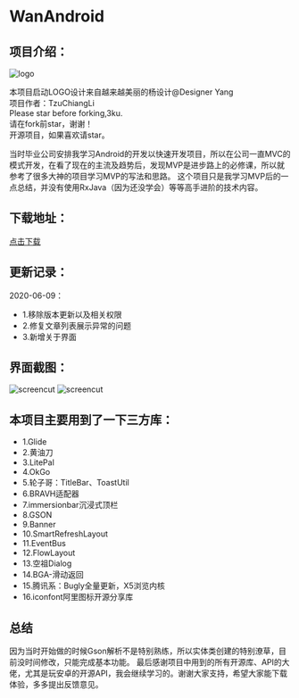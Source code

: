 # WanAndroid

项目介绍：
----
![logo](https://github.com/TzuChiangLi/WanAndroid/blob/master/app/src/main/res/mipmap-xhdpi/icon_launcher_round.png?raw=true "")

本项目启动LOGO设计来自越来越美丽的杨设计@Designer Yang  
项目作者：TzuChiangLi   
Please star before forking,3ku.   
请在fork前star，谢谢！   
开源项目，如果喜欢请star。   

当时毕业公司安排我学习Android的开发以快速开发项目，所以在公司一直MVC的模式开发，在看了现在的主流及趋势后，发现MVP是进步路上的必修课，所以就参考了很多大神的项目学习MVP的写法和思路。
这个项目只是我学习MVP后的一点总结，并没有使用RxJava（因为还没学会）等等高手进阶的技术内容。

下载地址：
----
[点击下载](https://raw.githubusercontent.com/TzuChiangLi/WanAndroid/dev-1.1/app/release/WanAndroid_1.0.18422_10134_release.apk)  

更新记录：
----
2020-06-09：
* 1.移除版本更新以及相关权限
* 2.修复文章列表展示异常的问题
* 3.新增关于界面

界面截图：
----
![screencut](https://github.com/TzuChiangLi/WanAndroid/blob/master/introduce/%E5%BE%AE%E4%BF%A1%E5%9B%BE%E7%89%87_20190629112248.jpg?raw=true "截图")
![screencut](https://github.com/TzuChiangLi/WanAndroid/blob/master/introduce/%E5%BE%AE%E4%BF%A1%E5%9B%BE%E7%89%87_20190629112320.jpg?raw=true "截图")



本项目主要用到了一下三方库：
----
* 1.Glide
* 2.黄油刀
* 3.LitePal
* 4.OkGo
* 5.轮子哥：TitleBar、ToastUtil
* 6.BRAVH适配器
* 7.immersionbar沉浸式顶栏
* 8.GSON
* 9.Banner
* 10.SmartRefreshLayout
* 11.EventBus
* 12.FlowLayout
* 13.空祖Dialog
* 14.BGA-滑动返回
* 15.腾讯系：Bugly全量更新，X5浏览内核
* 16.iconfont阿里图标开源分享库


总结
----

因为当时开始做的时候Gson解析不是特别熟练，所以实体类创建的特别潦草，目前没时间修改，只能完成基本功能。
最后感谢项目中用到的所有开源库、API的大佬，尤其是玩安卓的开源API，我会继续学习的。谢谢大家支持，希望大家能下载体验，多多提出反馈意见。
